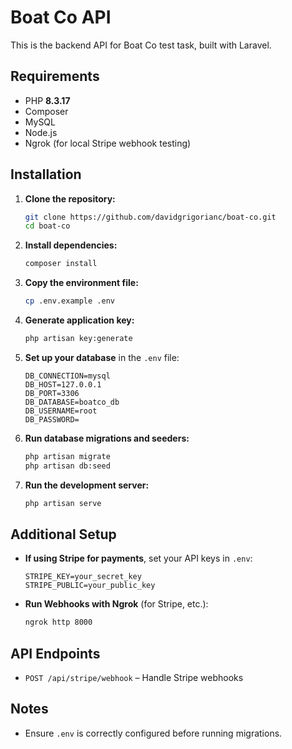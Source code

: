 # Boat Co API

This is the backend API for Boat Co test task, built with Laravel.

## Requirements
- PHP **8.3.17**
- Composer
- MySQL
- Node.js 
- Ngrok (for local Stripe webhook testing)

## Installation

1. **Clone the repository:**
   ```sh
   git clone https://github.com/davidgrigorianc/boat-co.git
   cd boat-co
   ```

2. **Install dependencies:**
   ```sh
   composer install
   ```

3. **Copy the environment file:**
   ```sh
   cp .env.example .env
   ```

4. **Generate application key:**
   ```sh
   php artisan key:generate
   ```

5. **Set up your database** in the `.env` file:
   ```env
   DB_CONNECTION=mysql
   DB_HOST=127.0.0.1
   DB_PORT=3306
   DB_DATABASE=boatco_db
   DB_USERNAME=root
   DB_PASSWORD=
   ```

6. **Run database migrations and seeders:**
   ```sh
   php artisan migrate
   php artisan db:seed
   ```

7. **Run the development server:**
   ```sh
   php artisan serve
   ```

## Additional Setup

- **If using Stripe for payments**, set your API keys in `.env`:
  ```env
  STRIPE_KEY=your_secret_key
  STRIPE_PUBLIC=your_public_key
  ```

- **Run Webhooks with Ngrok** (for Stripe, etc.):
  ```sh
  ngrok http 8000
  ```

## API Endpoints

- `POST /api/stripe/webhook` – Handle Stripe webhooks

## Notes
- Ensure `.env` is correctly configured before running migrations.



